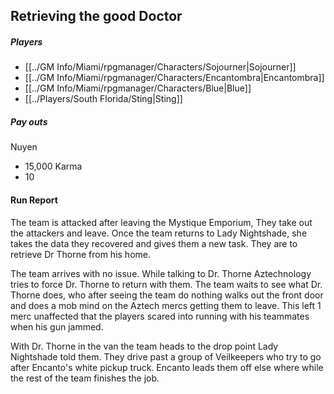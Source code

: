 ## Retrieving the good Doctor

##### Players
- [[../GM Info/Miami/rpgmanager/Characters/Sojourner|Sojourner]]
- [[../GM Info/Miami/rpgmanager/Characters/Encantombra|Encantombra]]
- [[../GM Info/Miami/rpgmanager/Characters/Blue|Blue]]
- [[../Players/South Florida/Sting|Sting]]

##### Pay outs
Nuyen
- 15,000
Karma
- 10

#### Run Report
The team is attacked after leaving the Mystique Emporium, They take out the attackers and leave. Once the team returns to Lady Nightshade, she takes the data they recovered and gives them a new task. They are to retrieve Dr Thorne from his home.

The team arrives with no issue. While talking to Dr. Thorne Aztechnology tries to force Dr. Thorne to return with them. The team waits to see what Dr. Thorne does, who after seeing the team do nothing walks out the front door and does a mob mind on the Aztech mercs getting them to leave. This left 1 merc unaffected that the players scared into running with his teammates when his gun jammed.

With Dr. Thorne in the van the team heads to the drop point Lady Nightshade told them. They drive past a group of Veilkeepers who try to go after Encanto's white pickup truck. Encanto leads them off else where while the rest of the team finishes the job.